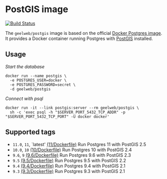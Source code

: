 # PostGIS image

[![Build Status](https://travis-ci.org/geelweb/docker-postgis.svg?branch=add-tests)](https://travis-ci.org/geelweb/docker-postgis)

The `geelweb/postgis` image is based on the official [Docker Postgres image](https://registry.hub.docker.com/_/postgres/). It provides a Docker container running Postgres with [PostGIS](http://postgis.net/) installed.

## Usage

*Start the database*

    docker run --name postgis \
      -e POSTGRES_USER=docker \
      -e POSTGRES_PASSWORD=secret \
      -d geelweb/postgis

*Connect with psql*

    docker run -it --link postgis:server --rm geelweb/postgis \
      sh -c 'exec psql -h "$SERVER_PORT_5432_TCP_ADDR" -p "$SERVER_PORT_5432_TCP_PORT" -U docker docker'

## Supported tags

* `11.0`, `11`, `latest' [(11/Dockerfile)](11/Dockerfile) Run Postgres 11 with PostGIS 2.5
* `10.0`, `10` [(10/Dockerfile)](10/Dockerfile) Run Postgres 10 with PostGIS 2.4
* `9.6`, `9` [(9.6/Dockerfile)](9.6/Dockerfile) Run Postgres 9.6 with PostGIS 2.3
* `9.5` [(9.5/Dockerfile)](9.5/Dockerfile) Run Postgres 9.5 with PostGIS 2.2
* `9.4` [(9.4/Dockerfile)](9.4/Dockerfile) Run Postgres 9.4 with PostGIS 2.1
* `9.3` [(9.3/Dockerfile)](9.3/Dockerfile) Run Postgres 9.3 with PostGIS 2.1
